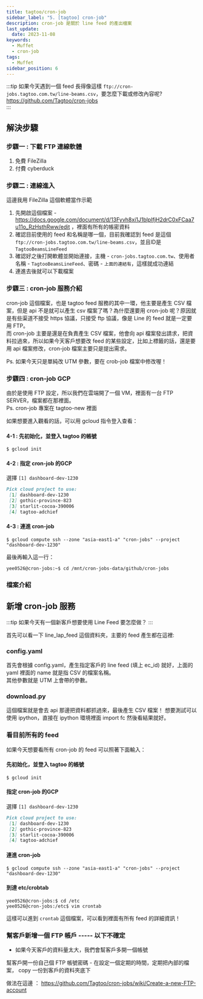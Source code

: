 ```yaml
---
title: tagtoo/cron-job
sidebar_label: "5. [tagtoo] cron-job"
description: cron-job 是關於 line feed 的產出檔案
last_update:
  date: 2023-11-08
keywords:
  - Muffet
  - cron-job
tags:
  - Muffet
sidebar_position: 6
---
```




:::tip
如果今天遇到一個 feed 長得像這樣 `ftp://cron-jobs.tagtoo.com.tw/line-beams.csv`，要怎麼下載或修改內容呢?  
https://github.com/Tagtoo/cron-jobs  
:::    



解決步驟
------

### 步驟一 : 下載 FTP 連線軟體

1. 免費 FileZilla
2. 付費 cyberduck


### 步驟二 : 連線進入

這邊我用 FileZilla 這個軟體當作示範

1. 先開啟這個檔案 - https://docs.google.com/document/d/13Fyvh8xi1J1blpIfjH2drC0xFCaa7u11o_RzHsthRww/edit ，裡面有所有的帳密資料
2. 確認目前使用的 feed 和名稱是哪一個，目前我確認到 feed 是這個 `ftp://cron-jobs.tagtoo.com.tw/line-beams.csv`，並且ID是 `TagtooBeamsLineFeed`
3. 確認好之後打開軟體並開始連接，主機 - `cron-jobs.tagtoo.com.tw`、使用者名稱 - `TagtooBeamsLineFeed`、密碼 - `上面的連結有`，這樣就成功連結
4. 連進去後就可以下載檔案




### 步驟三 : cron-job 服務介紹

cron-job 這個檔案，也是 tagtoo feed 服務的其中一環，他主要是產生 CSV 檔案，但是 api 不是就可以產生 csv 檔案了嗎？為什麼還要用 cron-job 呢？原因就是有些渠道不接受 https 協議，只接受 ftp 協議，像是 Line 的 feed 就是一定要用 FTP。    
而 cron-job 主要是還是在負責產生 CSV 檔案，他會向 api 檔案發出請求，把資料拉過來，所以如果今天客戶想要改 feed 的某些設定，比如上標籤的話，還是要用 api 檔案修改，cron-job 檔案主要只是提出需求。   
   
Ps. 如果今天只是單純改 UTM 參數，要在 crob-job 檔案中修改喔！  


### 步驟四 : cron-job GCP

由於是使用 FTP 設定，所以我們在雲端開了一個 VM，裡面有一台 FTP SERVER，檔案都在那裡面。    
Ps. cron-job 專案在 tagtoo-new 裡面


如果想要進入觀看的話，可以用 gcloud 指令登入查看：

#### 4-1 : 先初始化，並登入 tagtoo 的帳號
```shell
$ gcloud init
```
#### 4-2 : 指定 cron-job 的GCP

選擇 `[1] dashboard-dev-1230`

```md
Pick cloud project to use: 
 [1] dashboard-dev-1230
 [2] gothic-province-823
 [3] starlit-cocoa-390006
 [4] tagtoo-adchief
```

#### 4-3 : 連進 cron-job

```shell
$ gcloud compute ssh --zone "asia-east1-a" "cron-jobs" --project "dashboard-dev-1230" 
```


最後再輸入這一行：

```shell
yee0526@cron-jobs:~$ cd /mnt/cron-jobs-data/github/cron-jobs
```


### 檔案介紹



## 新增 cron-job 服務

:::tip
如果今天有一個新客戶想要使用 Line Feed 要怎麼做？
:::

首先可以看一下 line_lap_feed 這個資料夾，主要的 feed 產生都在這裡:

### config.yaml
首先會根據 config.yaml，產生指定客戶的 line feed (填上 ec_id) 就好，上面的 yaml 裡面的 name 就是指 CSV 的檔案名稱。   
其他參數就是 UTM 上會帶的參數。  


### download.py

這個檔案就是會去 api 那邊把資料都抓過來，最後產生 CSV 檔案！
想要測試可以使用 ipython，直接在 ipython 環境裡面 import fc 然後看結果就好。



### 看目前所有的 feed

如果今天想要看所有 cron-job 的 feed 可以照著下面輸入：

#### 先初始化，並登入 tagtoo 的帳號
```shell
$ gcloud init
```
#### 指定 cron-job 的GCP

選擇 `[1] dashboard-dev-1230`

```md
Pick cloud project to use: 
 [1] dashboard-dev-1230
 [2] gothic-province-823
 [3] starlit-cocoa-390006
 [4] tagtoo-adchief
```

#### 連進 cron-job

```shell
$ gcloud compute ssh --zone "asia-east1-a" "cron-jobs" --project "dashboard-dev-1230" 
```


#### 到達 etc/crobtab

```shell
yee0526@cron-jobs:$ cd /etc
yee0526@cron-jobs:/etc$ vim crontab
```

這樣可以進到 `crontab` 這個檔案，可以看到裡面有所有 feed 的詳細資訊！



### 幫客戶新增一個 FTP 帳戶 ----- 以下不確定

* 如果今天客戶的資料量太大，我們會幫客戶多開一個帳號

幫客戶開一份自己個 FTP 帳號密碼 - 在設定一個定期的時間，定期把內部的檔案， copy 一份到客戶的資料夾底下

做法在這邊 ： https://github.com/Tagtoo/cron-jobs/wiki/Create-a-new-FTP-account


